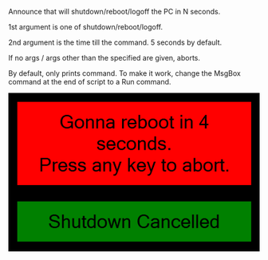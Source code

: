 
Announce that will shutdown/reboot/logoff the PC in N seconds.

1st argument is one of shutdown/reboot/logoff.

2nd argument is the time till the command. 5 seconds by default.
 
If no args / args other than the specified are given, aborts.

By default, only prints command. To make it work, change the MsgBox command at the end of script to a Run command.

![demo](https://github.com/diogo0258/shutdown-announce/raw/master/demo.png)
